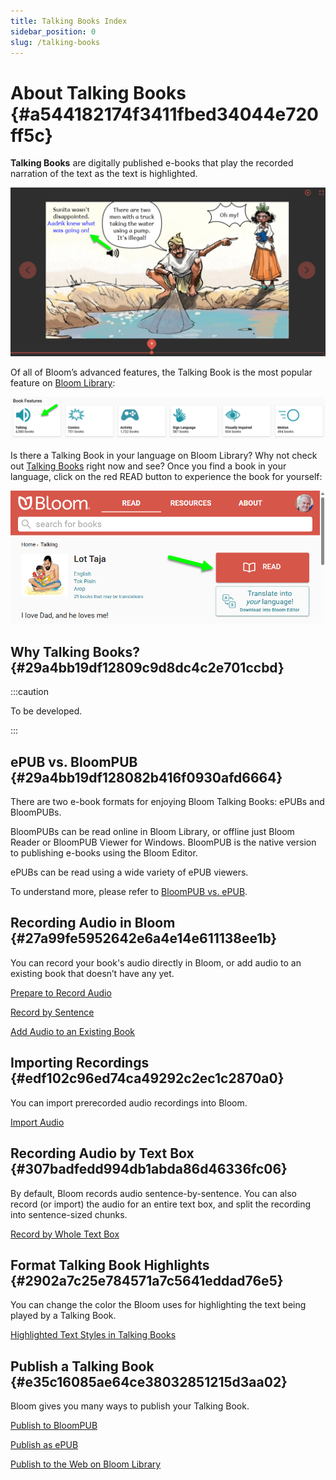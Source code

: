 ```yaml
---
title: Talking Books Index
sidebar_position: 0
slug: /talking-books
---
```




# About Talking Books {#a544182174f3411fbed34044e720ff5c}


**Talking Books** are digitally published e-books that play the recorded narration of the text as the text is highlighted. 


![](./talking-books.29a4bb19-df12-80e9-971c-f16383e96f2f.png)


Of all of Bloom’s advanced features, the Talking Book is the most popular feature on [Bloom Library](https://bloomlibrary.org/read):


![](./talking-books.29a4bb19-df12-80b7-97e7-f13aaec28adf.png)


Is there a Talking Book in your language on Bloom Library? Why not check out [Talking Books](https://bloomlibrary.org/talking-books) right now and see? Once you find a book in your language, click on the red READ button to experience the book for yourself:


![](./talking-books.29a4bb19-df12-80c5-89ce-cf636c1e1739.png)


## Why Talking Books? {#29a4bb19df12809c9d8dc4c2e701ccbd}


:::caution

To be developed.

:::




## ePUB vs. BloomPUB {#29a4bb19df128082b416f0930afd6664}


There are two e-book formats for enjoying Bloom Talking Books: ePUBs and BloomPUBs. 


BloomPUBs can be read online in Bloom Library, or offline just Bloom Reader or BloomPUB Viewer for Windows. BloomPUB is the native version to publishing e-books using the Bloom Editor.


ePUBs can be read using a wide variety of ePUB viewers. 


To understand more, please refer to [BloomPUB vs. ePUB](/compare-bloomPUB-ePUB).


## Recording Audio in Bloom {#27a99fe5952642e6a4e14e611138ee1b}


You can record your book's audio directly in Bloom, or add audio to an existing book that doesn’t have any yet.


[Prepare to Record Audio](/prepare-to-record)


[Record by Sentence](/record-by-sentence)


[Add Audio to an Existing Book](/add-audio-to-an-existing-book) 


## Importing Recordings {#edf102c96ed74ca49292c2ec1c2870a0}


You can import prerecorded audio recordings into Bloom. 


[Import Audio](/import-audio) 


## Recording Audio by Text Box {#307badfedd994db1abda86d46336fc06}


By default, Bloom records audio sentence-by-sentence. You can also record (or import) the audio for an entire text box, and split the recording into sentence-sized chunks. 


[Record by Whole Text Box](/record-and-split-audio) 


## Format Talking Book Highlights {#2902a7c25e784571a7c5641eddad76e5}


You can change the color the Bloom uses for highlighting the text being played by a Talking Book. 


[Highlighted Text Styles in Talking Books](/talking-book-highlighted-text-styles) 


## Publish a Talking Book {#e35c16085ae64ce38032851215d3aa02}


Bloom gives you many ways to publish your Talking Book. 


[Publish to BloomPUB](/publish-to-bloompub) 


[Publish as ePUB](/publish-as-epub) 


[Publish to the Web on Bloom Library](/publish-to-bloom-library) 

